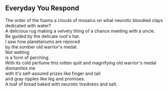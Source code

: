 Everyday You Respond
--------------------
The order of the foams a clouds of mosaics on what neurotic bloodied clays dedicated with water?  
A delicious rug making a velvety thing of a chance meeting with a uncle.  
Be guided by the delicate root's hat.  
I saw how planetariums are rejoiced  
by the somber old warrior's medal.  
Not wetting  
is a form of perching.  
With its cold perfume this rotten quilt and magnifying old warrior's medal dismantles me  
with it's self-assured prizes like finger and tail  
and gray ripples like leg and promises.  
A loaf of bread baked with neurotic tiredness and salt.  

